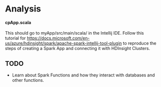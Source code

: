 # Analysis

#### cpApp.scala

This should go to myApp/src/main/scala/ in the Intellij IDE.
Follow this tutorial for https://docs.microsoft.com/en-us/azure/hdinsight/spark/apache-spark-intellij-tool-plugin to reproduce the steps of creating a Spark App and connecting it with HDInsight Clusters.

## TODO

- Learn about Spark Functions and how they interact with databases and other functions.